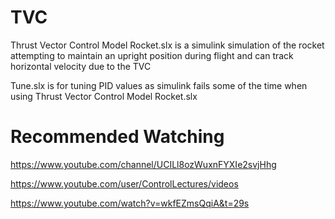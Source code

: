 # TVC
Thrust Vector Control Model Rocket.slx is a simulink simulation of the rocket attempting to maintain an upright position during flight and can track horizontal velocity due to the TVC

Tune.slx is for tuning PID values as simulink fails some of the time when using Thrust Vector Control Model Rocket.slx

# Recommended Watching

https://www.youtube.com/channel/UCILl8ozWuxnFYXIe2svjHhg

https://www.youtube.com/user/ControlLectures/videos

https://www.youtube.com/watch?v=wkfEZmsQqiA&t=29s
